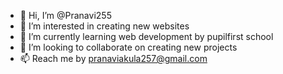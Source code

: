 - 👋 Hi, I’m @Pranavi255
- 👀 I’m interested in creating new websites
- 🌱 I’m currently learning web development by pupilfirst school
- 💞️ I’m looking to collaborate on creating new projects
- 📫  Reach me by pranaviakula257@gmail.com

<!---
Pranavi255/Pranavi255 is a ✨ special ✨ repository because its `README.md` (this file) appears on your GitHub profile.
You can click the Preview link to take a look at your changes.
--->
